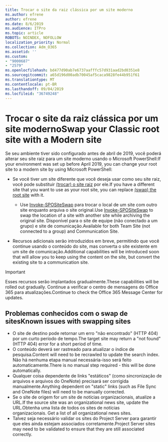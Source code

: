 ```yaml
---
title: Trocar o site da raiz clássica por um site moderno
ms.author: efrene
author: efrene
ms.date: 8/6/2019
ms.audience: ITPro
ms.topic: article
ROBOTS: NOINDEX, NOFOLLOW
localization_priority: Normal
ms.collection: Adm_O365
ms.assetid: ''
ms.custom:
- "9000687"
- "2579"
ms.openlocfilehash: bd477d90ab7e6737aafffc57d931aad2bd0351e8
ms.sourcegitcommit: a65d196d00adb70045af5caca9828fe44b951f61
ms.translationtype: MT
ms.contentlocale: pt-BR
ms.lasthandoff: 09/04/2019
ms.locfileid: "36749248"
---
```

# <a name="swap-your-classic-root-site-with-a-modern-site"></a><span data-ttu-id="6b658-102">Trocar o site da raiz clássica por um site moderno</span><span class="sxs-lookup"><span data-stu-id="6b658-102">Swap your Classic root site with a Modern site</span></span>

<span data-ttu-id="6b658-103">Se seu ambiente tiver sido configurado antes de abril de 2019, você poderá alterar seu site raiz para um site moderno usando o Microsoft PowerShell:</span><span class="sxs-lookup"><span data-stu-id="6b658-103">If your environment was set up before April 2019, you can change your root site to a modern site by using Microsoft PowerShell:</span></span>

- <span data-ttu-id="6b658-104">Se você tiver um site diferente que você deseja usar como seu site raiz, você pode substituir [(trocar) o site raiz](https://docs.microsoft.com/sharepoint/modern-root-site) por ele.</span><span class="sxs-lookup"><span data-stu-id="6b658-104">If you have a different site that you want to use as your root site, you can replace [(swap) the root site](https://docs.microsoft.com/sharepoint/modern-root-site) with it.</span></span> 
    - <span data-ttu-id="6b658-105">Use [Invoke-SPOSiteSwap](https://docs.microsoft.com/powershell/module/sharepoint-online/invoke-spositeswap?view=sharepoint-ps) para trocar o local de um site com outro site enquanto arquiva o site original.</span><span class="sxs-lookup"><span data-stu-id="6b658-105">Use [Invoke-SPOSiteSwap](https://docs.microsoft.com/powershell/module/sharepoint-online/invoke-spositeswap?view=sharepoint-ps) to swap the location of a site with another site while archiving the original site.</span></span> <span data-ttu-id="6b658-106">Disponível para o site de equipe (não conectado a um grupo) e site de comunicação.</span><span class="sxs-lookup"><span data-stu-id="6b658-106">Available for both Team Site (not connected to a group) and Communication Site.</span></span> 

- <span data-ttu-id="6b658-107">Recursos adicionais serão introduzidos em breve, permitindo que você continue usando o conteúdo do site, mas converta o site existente em um site de comunicação.</span><span class="sxs-lookup"><span data-stu-id="6b658-107">Additional capabilities will be introduced soon that will allow you to keep using the content on the site, but convert the existing site to a communication site.</span></span> 
>[!Important]
><span data-ttu-id="6b658-108">Esses recursos serão implantados gradualmente.</span><span class="sxs-lookup"><span data-stu-id="6b658-108">These capabilities will be rolled out gradually.</span></span> <span data-ttu-id="6b658-109">Continue a verificar o centro de mensagens do Office 365 para atualizações.</span><span class="sxs-lookup"><span data-stu-id="6b658-109">Continue to check the Office 365 Message Center for updates.</span></span> 

## <a name="known-issues-with-swapping-sites"></a><span data-ttu-id="6b658-110">Problemas conhecidos com o swap de sites</span><span class="sxs-lookup"><span data-stu-id="6b658-110">Known issues with swapping sites</span></span>

- <span data-ttu-id="6b658-111">O site de destino pode retornar um erro "não encontrado" (HTTP 404) por um curto período de tempo.</span><span class="sxs-lookup"><span data-stu-id="6b658-111">The target site may return a "not found" (HTTP 404) error for a short period of time.</span></span>
- <span data-ttu-id="6b658-112">O conteúdo deverá ser rastreado para atualizar o índice de pesquisa.</span><span class="sxs-lookup"><span data-stu-id="6b658-112">Content will need to be recrawled to update the search index.</span></span> <span data-ttu-id="6b658-113">Não há nenhuma etapa manual necessária-isso será feito automaticamente.</span><span class="sxs-lookup"><span data-stu-id="6b658-113">There is no manual step required - this will be done automatically.</span></span>
- <span data-ttu-id="6b658-114">Qualquer coisa dependente de links "estáticos" (como sincronização de arquivos e arquivos do OneNote) precisará ser corrigida manualmente.</span><span class="sxs-lookup"><span data-stu-id="6b658-114">Anything dependent on "static" links (such as File Sync and OneNote files) will need to be manually corrected.</span></span>
- <span data-ttu-id="6b658-115">Se o site de origem for um site de notícias organizacionais, atualize a URL.</span><span class="sxs-lookup"><span data-stu-id="6b658-115">If the source site was an organizational news site, update the URL.</span></span><span data-ttu-id="6b658-116">Obtenha uma lista de todos os sites de notícias organizacionais.</span><span class="sxs-lookup"><span data-stu-id="6b658-116"> Get a list of all organizational news sites.</span></span>
- <span data-ttu-id="6b658-117">Talvez seja necessário validar os sites do Project Server para garantir que eles ainda estejam associados corretamente.</span><span class="sxs-lookup"><span data-stu-id="6b658-117">Project Server sites may need to be validated to ensure that they are still associated correctly.</span></span>





